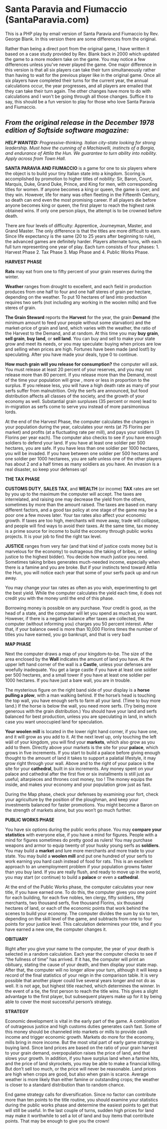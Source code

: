 # Santa Paravia and Fiumaccio (SantaParavia.com)
This is a PHP play by email version of Santa Paravia and Fiumaccio by Rev. George Blank.  In this version there are some differences from the original.

Rather than being a direct port from the original game, I have written it based on a case study provided by Rev. Blank back in 2000 which updated the game to a more modern take on the game.  You may notice a few differences unless you've never played the game.  One major difference in this version is that all six players can take their turn simultaneously rather than having to wait for the previous player like in the original game.  Once all six players have completed their turns for the current year, the annual calculations occur, the year progresses, and all players are emailed that they can take their turn again.  The other changes have more to do with calculations and I won't be going through all those changes.  Suffice it to say, this should be a fun version to play for those who love Santa Paravia and Fiumaccio.

## _From the original release in the December 1978 edition of Softside software magazine:_

_**HELP WANTED:** Progressive-thinking. Italian city-state looking for strong leadership. Must have the cunning of a Machiavelli, instincts of a Borgia, and endurance of Attila the Hun. We guarantee to turn ability into nobility. Apply across from Town Hall._

**SANTA PARAVIA AND FIUMACCIO** is a game for one to six players where the object is to build your tiny Italian state into a kingdom. Scoring is accomplished by promotion to higher titles of nobility: Sir, Baron, Count, Marquis, Duke, Grand Duke, Prince, and King for men, with corresponding titles for women. If anyone becomes a king or queen, the game is over, and they win. However, life for many was often fleeting in the Fifteenth Century, so death can end even the most promising career. If all players die before anyone becomes king or queen, the first player to reach the highest rank obtained wins. If only one person plays, the attempt is to be crowned before death.

There are four levels of difficulty: Apprentice, Journeyman, Master, and Grand Master. The only difference is that the titles are more difficult to earn. Since life expectancy is the same (20 to 25 years after beginning to rule), the advanced games are definitely harder.
Players alternate turns, with each full turn representing one year of play. Each turn consists of four phases: 1. Harvest Phase 2. Tax Phase 3. Map Phase and 4. Public Works Phase.

**HARVEST PHASE**

**Rats** may eat from one to fifty percent of your grain reserves during the winter.

**Weather** ranges from drought to excellent, and each field in production produces from one half to four and one half steres of grain per hectare, depending on the weather. To put 10 hectares of land into production requires two serfs (not including any working in the woolen mills) and five steres of grain.

**The Grain Steward** reports the **Harvest** for the year, the grain **Demand** (the minimum amount to feed your people without some starvation) and the market-price of grain and land, which varies with the weather, the ratio of the Harvest to the Demand, and at random. At this time you may **buy grain**, **sell grain**, **buy land**, or **sell land**. You can buy and sell to make your state grow and meet its needs, or you may speculate: buying when prices are low and selling when prices are high. Fortunes have been made (and lost!) by speculating. After you have made your deals, type 0 to continue.

**How much grain will you release for consumption?** the computer will ask. You must release at least 20 percent of your reserves, and you may not release more than 80 percent. If you release more than the Demand, most of the time your population will grow , more or less in proportion to the surplus. If you release less, you will have a high death rate as many of your serfs suffer from malnutrition. Only the serfs are announced, but food distribution affects all classes of the society, and the growth of your economy as well. Substantial grain surpluses (35 percent or more) lead to in-migration as serfs come to serve you instead of more parsimonious lords.

At the end of the Harvest Phase, the computer calculates the changes in your population during the year, calculates your rents (at 75 Florins per market) and profits (at a fluctuating rate per mill), and pays your soldiers (3 Florins per year each). The computer also checks to see if you have enough soldiers to defend your land. If you have at least one soldier per 500 hectares, you are safe. If you have less than one soldier per 1000 hectares, you will be invaded. If you have between one soldier per 500 hectares and one soldier per 1000 hectarees, you are safe unless one of the other players has about 2 and a half times as many soldiers as you have. An invasion is a real disaster, so keep your defenses up!

**THE TAX PHASE**

**CUSTOMS DUTY**, **SALES TAX**, and **WEALTH** (or income) **TAX** rates are set by you up to the maximum the computer will accept. The taxes are interrelated, and raising one may decrease the yield from the others, sometimes by more than the amount raised. The taxes are based on many different factors, and a good tax policy at one stage of the game may be a poor one a few moves later. Your tax rates also affect your economic growth. If taxes are too high, merchants will move away, trade will collapse, and people will find ways to avoid their taxes. At the same time, tax money is a prime source for income to build the economy through public works projects. It is your job to find the right tax level.

**JUSTICE** ranges from very fair (and that kind of justice costs money but is marvelous for the economy) to outrageous (the taking of bribes, or selling justice to the highest bidder). You decide how much justice you need. Sometimes taking bribes generates much-needed income, especially when there is a famine and you are broke. But if your instincts tend toward Attila the Hun, you will notice each year that some of your serfs pack up and run away.

You may change your tax rates as often as you wish, experimenting to get the best yield. While the computer calculates the yield each time, it does not credit you with the money until the end of this phase.

Borrowing money is possible on any purchase. Your credit is good, as the head of a state, and the computer will let you spend as much as you want. However, if there is a negative balance after taxes are collected, the computer (without informing you) charges you 50 percent interest. After that, if your balance owed is more than 10,000 Florins times the number of titles you have earned, you go bankrupt, and that is very bad!

**MAP PHASE**

Next the computer draws a map of your kingdom-to-be. The size of the area enclosed by the **Wall** indicates the amount of land you have. At the upper left hand corner of the wall is a **Castle**, unless your defenses are woefully inadequate. You get a large castle if you have at least one soldier per 500 hectares, and a small tower if you have at least one soldier per 1000 hectares. If you have just a bare wall, you are in trouble.

The mysterious figure on the right band side of your display is a **horse pulling a plow**, with a man walking behind. If the horse’s head is touching the top wall, you have enough serfs to farm all your land. (Time to buy more land.) If the horse is below the wall, you need more serfs. (Try being more generous with the grain distribution.) You should have your land and serfs balanced for best production, unless you are speculating in land, in which case you want unoccupied land for speculation.

**Your woolen mill** is located in the lower right hand corner, if you have one, and it will grow as you add to it. At the next level up, only touching the left wäll of your kingdom, you will find your **markets**, which also grow as you add to them. Directly above your markets is the site for your **palace**, which grows in five increments. If you start to build a palace before giving enough thought to the amount of land it takes to support a palatial lifestyle, it may grow right through your wall. Above and to the right of your palace is the site for your **cathedral**, built in six increments. Any money spent on your palace and cathedral after the first five or six installments is still just as useful; altarpieces and thrones cost money, too ! The money equips the inside, and makes your economy and your population grow just as fast.

During the Map phase, check your defenses by examining your fort, check your agriculture by the position of the ploughman, and keep your investments balanced for faster promotions. You might become a Baron on the strength of markets alone, but you won’t go much further.

**PUBLIC WORKS PHASE**

You have six options during the public works phase. You may **compare your statistics** with everyone else, if you have a mind for figures. People with a mind for figures sometimes do pretty good as rulers! You may purchase weapons and armor to equip twenty of your husky young serfs as **soldiers**. You may build a **market** and lure more merchants and more trade to your state. You may build a **woolen mill** and put one hundred of your serfs to work earning you hard cash instead of food for rats. This is an excellent approach to an unemployment problem if your population growns faster than you buy land. If you are really flush, and ready to move up in the world, you may start (or continue) to build a **palace** or even a **cathedral**.

At the end of the Public Works phase, the computer calculates your new title, if you have earned one. To do this, the computer gives you one point for each building, for each five nobles, ten clergy, fifty soldiers, fifty merchants, two thousand serfs, five thousand Florins, six thousand hectares of land, or each of the economic points that work behind the scenes to build your economy. The computer divides the sum by six to ten, depending on the skill level of the game, and subtracts from one to four points for your justice level. This calculation determines your title, and if you have earned a new one, the computer changes it.

**OBITUARY**

Right after you give your name to the computer, the year of your death is selected in a random calculation. Each year the computer checks to see if “the fullness of time” has arrived. If it has, the computer will print an obituary, stating the cause of your death, and then display your state map. After that, the computer will no longer allow your turn, although it will keep a record of the final statistics of your reign in the comparison table. It is very possible that another player could live several years longer and not do as well. It is not age, but highest title reached, which determines the winner. In the event of a tie, the first person to reach the title wins. This gives a slight advantage to the first player, but subsequent players make up for it by being able to cover the most successful person’s strategy.

**STRATEGY**

Economic development is vital in the early part of the game. A combination of outrageous justice and high customs duties generates cash fast. Some of this money should be channeled into markets or mills to provide cash income and trigger economic growth. Markets do more for the economy, mills bring in more income. But the most vital part of early game strategy is buying land. Since land prices are based on the ratio of your grain harvest to your grain demand, overpopulation raises the price of land, and that slows your growth. In addition, if you have surplus land when a famine hits, and the price of land skyrockets, you may be able to make a financial killing. But don’t sell too much, or the price will never be reasonable. Land prices are high when crops are good, but also when grain is scarce. Average weather is more likely than either famine or outstanding crops; the weather is closer to a standard distribution than to random chance.

End game strategy calls for diversification. Since no factor can contribute more than ten points to the title routine, you should examine your statistics during the public works phase and determine the easiest points to get that will still be useful. In the last couple of turns, sudden high prices for land may make it worthwhile to sell a lot of land and buy items that contribute points. That may be enough to give you the crown!
